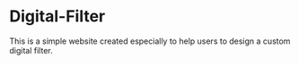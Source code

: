 # Digital-Filter
 This is a simple website created especially to help users to design a custom digital filter.
